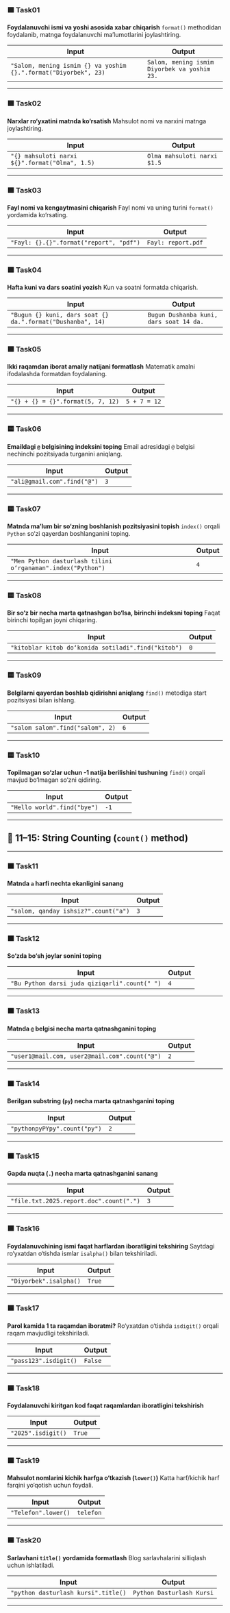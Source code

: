 ### 🟩 Task01

**Foydalanuvchi ismi va yoshi asosida xabar chiqarish**
`format()` methodidan foydalanib, matnga foydalanuvchi ma’lumotlarini joylashtiring.

| Input                                                           | Output                                       |
| --------------------------------------------------------------- | -------------------------------------------- |
| `"Salom, mening ismim {} va yoshim {}.".format("Diyorbek", 23)` | `Salom, mening ismim Diyorbek va yoshim 23.` |

---

### 🟩 Task02

**Narxlar ro‘yxatini matnda ko‘rsatish**
Mahsulot nomi va narxini matnga joylashtiring.

| Input                                          | Output                      |
| ---------------------------------------------- | --------------------------- |
| `"{} mahsuloti narxi ${}".format("Olma", 1.5)` | `Olma mahsuloti narxi $1.5` |

---

### 🟩 Task03

**Fayl nomi va kengaytmasini chiqarish**
Fayl nomi va uning turini `format()` yordamida ko‘rsating.

| Input                                   | Output             |
| --------------------------------------- | ------------------ |
| `"Fayl: {}.{}".format("report", "pdf")` | `Fayl: report.pdf` |

---

### 🟩 Task04

**Hafta kuni va dars soatini yozish**
Kun va soatni formatda chiqarish.

| Input                                                      | Output                                  |
| ---------------------------------------------------------- | --------------------------------------- |
| `"Bugun {} kuni, dars soat {} da.".format("Dushanba", 14)` | `Bugun Dushanba kuni, dars soat 14 da.` |

---

### 🟩 Task05

**Ikki raqamdan iborat amaliy natijani formatlash**
Matematik amalni ifodalashda formatdan foydalaning.

| Input                             | Output       |
| --------------------------------- | ------------ |
| `"{} + {} = {}".format(5, 7, 12)` | `5 + 7 = 12` |

---

### 🟨 Task06

**Emaildagi `@` belgisining indeksini toping**
Email adresidagi `@` belgisi nechinchi pozitsiyada turganini aniqlang.

| Input                       | Output |
| --------------------------- | ------ |
| `"ali@gmail.com".find("@")` | `3`    |

---

### 🟨 Task07

**Matnda ma’lum bir so‘zning boshlanish pozitsiyasini topish**
`index()` orqali `Python` so‘zi qayerdan boshlanganini toping.

| Input                                                       | Output |
| ----------------------------------------------------------- | ------ |
| `"Men Python dasturlash tilini o‘rganaman".index("Python")` | `4`    |

---

### 🟨 Task08

**Bir so‘z bir necha marta qatnashgan bo‘lsa, birinchi indeksni toping**
Faqat birinchi topilgan joyni chiqaring.

| Input                                               | Output |
| --------------------------------------------------- | ------ |
| `"kitoblar kitob do‘konida sotiladi".find("kitob")` | `0`    |

---

### 🟨 Task09

**Belgilarni qayerdan boshlab qidirishni aniqlang**
`find()` metodiga start pozitsiyasi bilan ishlang.

| Input                            | Output |
| -------------------------------- | ------ |
| `"salom salom".find("salom", 2)` | `6`    |

---

### 🟨 Task10

**Topilmagan so‘zlar uchun -1 natija berilishini tushuning**
`find()` orqali mavjud bo‘lmagan so‘zni qidiring.

| Input                       | Output |
| --------------------------- | ------ |
| `"Hello world".find("bye")` | `-1`   |

---

## 🔢 **11–15: String Counting (`count()` method)**

---

### 🟧 Task11

**Matnda `a` harfi nechta ekanligini sanang**

| Input                                | Output |
| ------------------------------------ | ------ |
| `"salom, qanday ishsiz?".count("a")` | `3`    |

---

### 🟧 Task12

**So‘zda bo‘sh joylar sonini toping**

| Input                                         | Output |
| --------------------------------------------- | ------ |
| `"Bu Python darsi juda qiziqarli".count(" ")` | `4`    |

---

### 🟧 Task13

**Matnda `@` belgisi necha marta qatnashganini toping**

| Input                                         | Output |
| --------------------------------------------- | ------ |
| `"user1@mail.com, user2@mail.com".count("@")` | `2`    |

---

### 🟧 Task14

**Berilgan substring (`py`) necha marta qatnashganini toping**

| Input                        | Output |
| ---------------------------- | ------ |
| `"pythonpyPYpy".count("py")` | `2`    |

---

### 🟧 Task15

**Gapda nuqta (`.`) necha marta qatnashganini sanang**

| Input                                   | Output |
| --------------------------------------- | ------ |
| `"file.txt.2025.report.doc".count(".")` | `3`    |

---

### 🟦 Task16

**Foydalanuvchining ismi faqat harflardan iboratligini tekshiring**
Saytdagi ro‘yxatdan o‘tishda ismlar `isalpha()` bilan tekshiriladi.

| Input                  | Output |
| ---------------------- | ------ |
| `"Diyorbek".isalpha()` | `True` |

---

### 🟦 Task17

**Parol kamida 1 ta raqamdan iboratmi?**
Ro‘yxatdan o‘tishda `isdigit()` orqali raqam mavjudligi tekshiriladi.

| Input                 | Output  |
| --------------------- | ------- |
| `"pass123".isdigit()` | `False` |

---

### 🟦 Task18

**Foydalanuvchi kiritgan kod faqat raqamlardan iboratligini tekshirish**

| Input              | Output |
| ------------------ | ------ |
| `"2025".isdigit()` | `True` |

---

### 🟦 Task19

**Mahsulot nomlarini kichik harfga o‘tkazish (`lower()`)**
Katta harf/kichik harf farqini yo‘qotish uchun foydali.

| Input               | Output    |
| ------------------- | --------- |
| `"Telefon".lower()` | `telefon` |

---

### 🟦 Task20

**Sarlavhani `title()` yordamida formatlash**
Blog sarlavhalarini silliqlash uchun ishlatiladi.

| Input                               | Output                    |
| ----------------------------------- | ------------------------- |
| `"python dasturlash kursi".title()` | `Python Dasturlash Kursi` |

---
